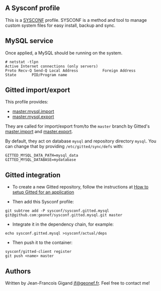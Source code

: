## A Sysconf profile

This is a [SYSCONF](https://github.com/geonef/sysconf.base)
profile. SYSCONF is a method and tool to manage custom system files
for easy install, backup and sync.


## MySQL service

Once applied, a MySQL should be running on the system.
```
# netstat -tlpn
Active Internet connections (only servers)
Proto Recv-Q Send-Q Local Address           Foreign Address         State       PID/Program name
```


## Gitted import/export

This profile provides:
* [master.mysql.import](tree/etc/gitted/sync/master.mysql.import)
* [master.mysql.export](tree/etc/gitted/sync/master.mysql.export)

They are called for import/export from/to the ```master``` branch by
Gitted's
[master.import](https://github.com/geonef/sysconf.gitted/blob/master/tree/etc/gitted/sync/master.impport)
and
[master.export](https://github.com/geonef/sysconf.gitted/blob/master/tree/etc/gitted/sync/master.export).

By default, they act on database ```mysql``` and repository
directory ```mysql```. You can change that by providing
```/etc/gitted/sync/defs``` with:
```
GITTED_MYSQL_DATA_PATH=mysql_data
GITTED_MYSQL_DATABASE=mydatabase
```


## Gitted integration

* To create a new Gitted repository, follow the instructions at
  [How to setup Gitted for an application](https://github.com/geonef/sysconf.gitted/blob/master/doc/howto-create-new.md)
  
* Then add this Sysconf profile:
```
git subtree add -P sysconf/sysconf.gitted.mysql git@github.com:geonef/sysconf.gitted.mysql.git master
```

* Integrate it in the dependency chain, for example:
```
echo sysconf.gitted.mysql >sysconf/actual/deps
```

* Then push it to the container:
```
sysconf/gitted-client register
git push <name> master
```


## Authors

Written by Jean-Francois Gigand <jf@geonef.fr>. Feel free to contact me!

